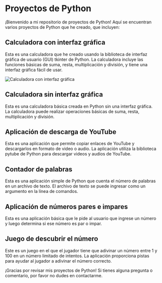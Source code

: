 # Proyectos de Python

¡Bienvenido a mi repositorio de proyectos de Python! Aquí se encuentran varios proyectos de Python que he creado, que incluyen:

## Calculadora con interfaz gráfica
Esta es una calculadora que he creado usando la biblioteca de interfaz gráfica de usuario (GUI) tkinter de Python. La calculadora incluye las funciones básicas de suma, resta, multiplicación y división, y tiene una interfaz gráfica fácil de usar.

![Calculadora con interfaz gráfica](calculadora_gui.png)

## Calculadora sin interfaz gráfica
Esta es una calculadora básica creada en Python sin una interfaz gráfica. La calculadora puede realizar operaciones básicas de suma, resta, multiplicación y división.

## Aplicación de descarga de YouTube
Esta es una aplicación que permite copiar enlaces de YouTube y descargarlos en formato de video o audio. La aplicación utiliza la biblioteca pytube de Python para descargar videos y audios de YouTube.

## Contador de palabras
Esta es una aplicación simple de Python que cuenta el número de palabras en un archivo de texto. El archivo de texto se puede ingresar como un argumento en la línea de comandos.

## Aplicación de números pares e impares
Esta es una aplicación básica que le pide al usuario que ingrese un número y luego determina si ese número es par o impar.

## Juego de descubrir el número
Este es un juego en el que el jugador tiene que adivinar un número entre 1 y 100 en un número limitado de intentos. La aplicación proporciona pistas para ayudar al jugador a adivinar el número correcto.

¡Gracias por revisar mis proyectos de Python! Si tienes alguna pregunta o comentario, por favor no dudes en contactarme.
